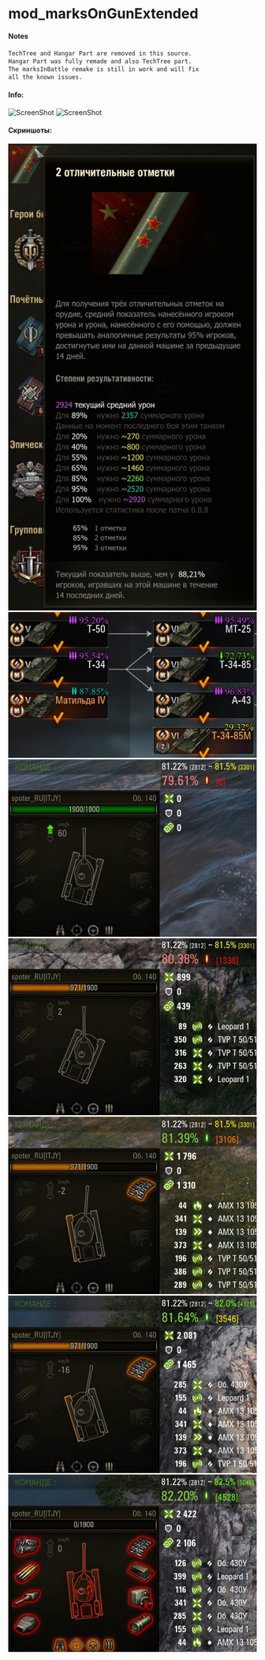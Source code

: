 # mod_marksOnGunExtended
#### Notes

    TechTree and Hangar Part are removed in this source.
	Hangar Part was fully remade and also TechTree part.
	The marksInBattle remake is still in work and will fix
	all the known issues.

#### Info:
![ScreenShot](./ui_extended.png) ![ScreenShot](./ui_simple.png)

#### Скриншоты:
![ScreenShot](./screen.jpg)
![ScreenShot](./screen1.jpg)
![ScreenShot](./screen2.jpg)
![ScreenShot](./screen3.jpg)
![ScreenShot](./screen4.jpg)
![ScreenShot](./screen5.jpg)
![ScreenShot](./screen6.jpg)